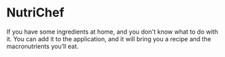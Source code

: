 # NutriChef
If you have some ingredients at home, and you don't know what to do with it. You can add it to the application, and it will bring you a recipe and the macronutrients you’ll eat.

